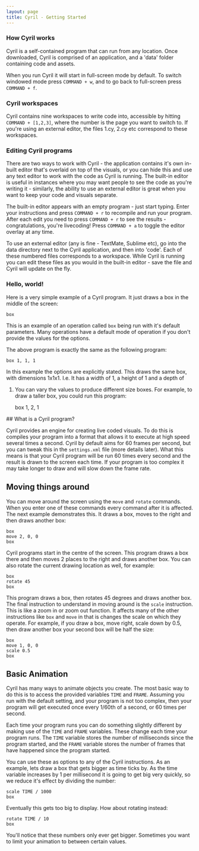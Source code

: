 ```yaml
---
layout: page
title: Cyril - Getting Started
---
```


### How Cyril works
Cyril is a self-contained program that can run from any location. Once downloaded,
Cyril is comprised of an application, and a 'data' folder containing code and assets. 

When you run Cyril it will start in full-screen mode by default. To switch windowed
mode press `COMMAND + w`, and to go back to full-screen press `COMMAND + f`.

### Cyril workspaces
Cyril contains nine workspaces to write code into, accessible by hitting `COMMAND + [1,2,3]`, 
where the number is the page you want to switch to. If you're using an external editor, 
the files 1.cy, 2.cy etc correspond to these workspaces. 

### Editing Cyril programs
There are two ways to work with Cyril - the application contains it's own in-built
editor that's overlaid on top of the visuals, or you can hide this and use any
text editor to work with the code as Cyril is running. The built-in editor is useful in
instances where you may want people to see the code as you're writing it - similarly, the 
ability to use an external editor is great when you want to keep your code and visuals separate.

The built-in editor appears with an empty program - just start typing. Enter your 
instructions and press `COMMAND + r` to recompile and run your program. After each 
edit you need to press `COMMAND + r` to see the results - congratulations, you're
livecoding! Press `COMMAND + a` to toggle the editor overlay at any time.

To use an external editor (any is fine - TextMate, Sublime etc), go into the data directory next 
to the Cyril application, and then into 'code'. Each of these numbered files corresponds to a workspace. 
While Cyril is running you can edit these files as you would in the built-in editor - save the file and 
Cyril will update on the fly.

### Hello, world!

Here is a very simple example of a Cyril program. It just draws a box in the
middle of the screen:

    box

This is an example of an operation called `box` being run with it's default
parameters. Many operations have a default mode of operation if you don't
provide the values for the options.

The above program is exactly the same as the following program:

    box 1, 1, 1

In this example the options are explicitly stated. This draws the same box,
with dimensions 1x1x1. I.e. It has a width of 1, a height of 1 and a depth of
1. You can vary the values to produce different size boxes. For example, to
draw a taller box, you could run this program:

    box 1, 2, 1

## What is a Cyril program?

Cyril provides an engine for creating live coded visuals. To do this is compiles
your program into a format that allows it to execute at high speed several times
a second. Cyril by default aims for 60 frames per second, but you can tweak this
in the `settings.xml` file (more details later). What this means is that your
Cyril program will be run 60 times every second and the result is drawn to the
screen each time. If your program is too complex it may take longer to draw and
will slow down the frame rate.

## Moving things around

You can move around the screen using the `move` and `rotate` commands. When
you enter one of these commands every command after it is affected. The next
example demonstrates this. It draws a box, moves to the right and then draws
another box:

    box
    move 2, 0, 0
    box

Cyril programs start in the centre of the screen. This program draws a box
there and then moves 2 places to the right and draws another box. You can also
rotate the current drawing location as well, for example:

    box
    rotate 45
    box

This program draws a box, then rotates 45 degrees and draws another box. The
final instruction to understand in moving around is the `scale` instruction.
This is like a zoom in or zoom out function. It affects many of the other
instructions like `box` and `move` in that is changes the scale on which they
operate. For example, if you draw a box, move right, scale down by 0.5, then
draw another box your second box will be half the size:

    box
    move 1, 0, 0
    scale 0.5
    box

## Basic Animation

Cyril has many ways to animate objects you create. The most basic way to do this
is to access the provided variables `TIME` and `FRAME`. Assuming you run with
the default setting, and your program is not too complex, then your program
will get executed once every 1/60th of a second, or 60 times per second.

Each time your program runs you can do something slightly different by making
use of the `TIME` and `FRAME` variables. These change each time your program
runs. The `TIME` variable stores the number of milliseconds since the program
started, and the `FRAME` variable stores the number of frames that have happened
since the program started.

You can use these as options to any of the Cyril instructions. As an example,
lets draw a box that gets bigger as time ticks by. As the time variable
increases by 1 per millisecond it is going to get big very quickly, so we
reduce it's effect by dividing the number:

    scale TIME / 1000
    box

Eventually this gets too big to display. How about rotating instead:

    rotate TIME / 10
    box

You'll notice that these numbers only ever get bigger. Sometimes you want to
limit your animation to between certain values.

